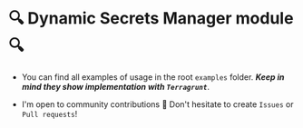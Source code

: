# 🔍 Dynamic Secrets Manager module 🔍

* You can find all examples of usage in the root `examples` folder. ***Keep in mind they show implementation with `Terragrunt`***.

* I'm open to community contributions 🤗 Don't hesitate to create `Issues` or `Pull requests`!
  